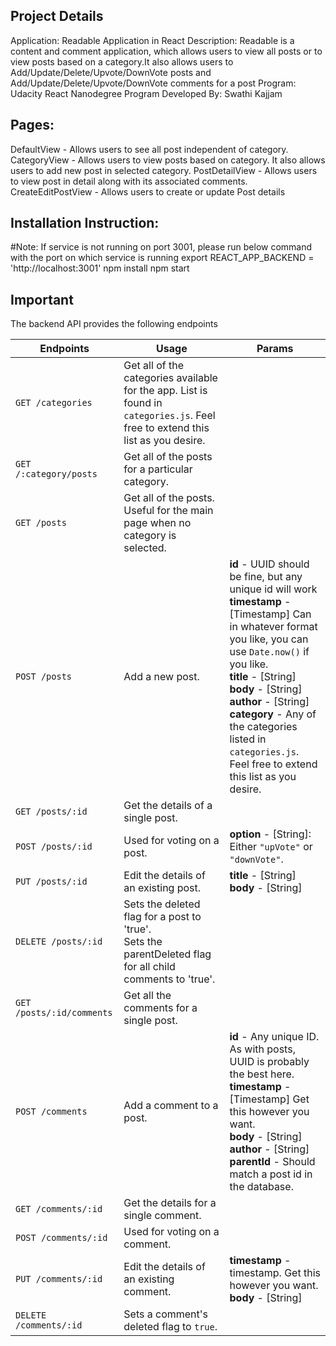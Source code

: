 ## Project Details
Application: Readable Application in React
Description: Readable is a content and comment application, which allows users to view all posts or to view posts based on a category.It also
allows users to Add/Update/Delete/Upvote/DownVote posts and Add/Update/Delete/Upvote/DownVote  comments for a post
Program: Udacity React Nanodegree Program
Developed By: Swathi Kajjam


## Pages:
DefaultView - Allows users to see all post independent of category.
CategoryView - Allows users to view posts based on category. It also allows users to add new post in selected category.
PostDetailView - Allows users to view post in detail along with its associated comments.
CreateEditPostView - Allows users to create or update Post details

## Installation Instruction:
#Note: If service is not running on port 3001, please run below command with the port on which service is running
export REACT_APP_BACKEND = 'http://localhost:3001'
npm install
npm start


## Important
The backend API provides the following endpoints

| Endpoints       | Usage          | Params         |
|-----------------|----------------|----------------|
| `GET /categories` | Get all of the categories available for the app. List is found in `categories.js`. Feel free to extend this list as you desire. |  |
| `GET /:category/posts` | Get all of the posts for a particular category. |  |
| `GET /posts` | Get all of the posts. Useful for the main page when no category is selected. |  |
| `POST /posts` | Add a new post. | **id** - UUID should be fine, but any unique id will work <br> **timestamp** - [Timestamp] Can in whatever format you like, you can use `Date.now()` if you like. <br> **title** - [String] <br> **body** - [String] <br> **author** - [String] <br> **category** -  Any of the categories listed in `categories.js`. Feel free to extend this list as you desire. |
| `GET /posts/:id` | Get the details of a single post. | |
| `POST /posts/:id` | Used for voting on a post. | **option** - [String]: Either `"upVote"` or `"downVote"`. |
| `PUT /posts/:id` | Edit the details of an existing post. | **title** - [String] <br> **body** - [String] |
| `DELETE /posts/:id` | Sets the deleted flag for a post to 'true'. <br> Sets the parentDeleted flag for all child comments to 'true'. | |
| `GET /posts/:id/comments` | Get all the comments for a single post. | |
| `POST /comments` | Add a comment to a post. | **id** - Any unique ID. As with posts, UUID is probably the best here. <br> **timestamp** - [Timestamp] Get this however you want. <br> **body** - [String] <br> **author** - [String] <br> **parentId** - Should match a post id in the database. |
| `GET /comments/:id` | Get the details for a single comment. | |
| `POST /comments/:id` | Used for voting on a comment. | |
| `PUT /comments/:id` | Edit the details of an existing comment. | **timestamp** - timestamp. Get this however you want. <br> **body** - [String] |
| `DELETE /comments/:id` | Sets a comment's deleted flag to `true`. | &nbsp; |

